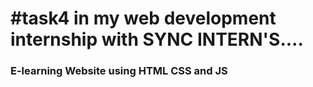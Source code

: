 

# #task4 in my web development internship with SYNC INTERN'S....

### E-learning Website using HTML CSS and JS
